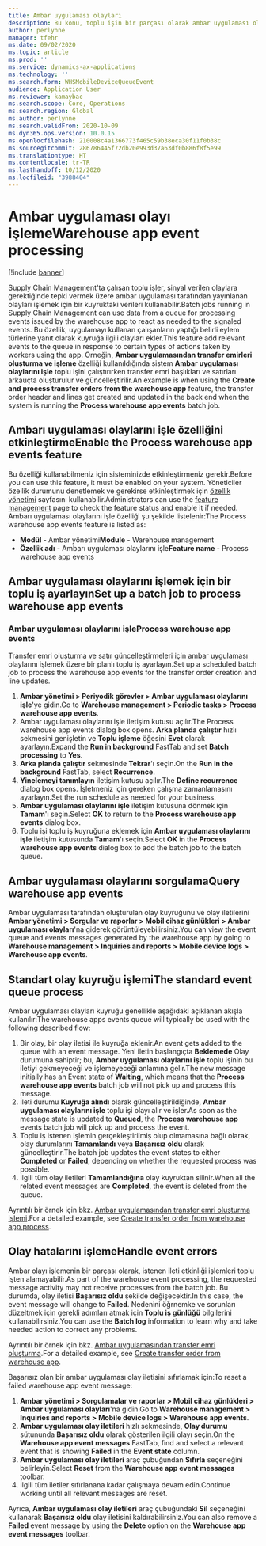```yaml
---
title: Ambar uygulaması olayları
description: Bu konu, toplu işin bir parçası olarak ambar uygulaması olay iletilerini işlemek için kullanılan ambar uygulaması olayını işlemeyi açıklamaktadır.
author: perlynne
manager: tfehr
ms.date: 09/02/2020
ms.topic: article
ms.prod: ''
ms.service: dynamics-ax-applications
ms.technology: ''
ms.search.form: WHSMobileDeviceQueueEvent
audience: Application User
ms.reviewer: kamaybac
ms.search.scope: Core, Operations
ms.search.region: Global
ms.author: perlynne
ms.search.validFrom: 2020-10-09
ms.dyn365.ops.version: 10.0.15
ms.openlocfilehash: 210008c4a1366773f465c59b38eca30f11f0b38c
ms.sourcegitcommit: 286786445f72db20e993d37a63df0b886f8f5e99
ms.translationtype: HT
ms.contentlocale: tr-TR
ms.lasthandoff: 10/12/2020
ms.locfileid: "3988404"
---
```

# <a name="warehouse-app-event-processing"></a><span data-ttu-id="43d72-103">Ambar uygulaması olayı işleme</span><span class="sxs-lookup"><span data-stu-id="43d72-103">Warehouse app event processing</span></span>

[!include [banner](../includes/banner.md)]

<span data-ttu-id="43d72-104">Supply Chain Management'ta çalışan toplu işler, sinyal verilen olaylara gerektiğinde tepki vermek üzere ambar uygulaması tarafından yayınlanan olayları işlemek için bir kuyruktaki verileri kullanabilir.</span><span class="sxs-lookup"><span data-stu-id="43d72-104">Batch jobs running in Supply Chain Management can use data from a queue for processing events issued by the warehouse app to react as needed to the signaled events.</span></span> <span data-ttu-id="43d72-105">Bu özellik, uygulamayı kullanan çalışanların yaptığı belirli eylem türlerine yanıt olarak kuyruğa ilgili olayları ekler.</span><span class="sxs-lookup"><span data-stu-id="43d72-105">This feature add relevant events to the queue in response to certain types of actions taken by workers using the app.</span></span> <span data-ttu-id="43d72-106">Örneğin, **Ambar uygulamasından transfer emirleri oluşturma ve işleme** özelliği kullanıldığında sistem **Ambar uygulaması olaylarını işle** toplu işini çalıştırırken transfer emri başlıkları ve satırları arkauçta oluşturulur ve güncelleştirilir.</span><span class="sxs-lookup"><span data-stu-id="43d72-106">An example is when using the **Create and process transfer orders from the warehouse app** feature, the transfer order header and lines get created and updated in the back end when the system is running the **Process warehouse app events** batch job.</span></span>

## <a name="enable-the-process-warehouse-app-events-feature"></a><span data-ttu-id="43d72-107">Ambarı uygulaması olaylarını işle özelliğini etkinleştirme</span><span class="sxs-lookup"><span data-stu-id="43d72-107">Enable the Process warehouse app events feature</span></span>

<span data-ttu-id="43d72-108">Bu özelliği kullanabilmeniz için sisteminizde etkinleştirmeniz gerekir.</span><span class="sxs-lookup"><span data-stu-id="43d72-108">Before you can use this feature, it must be enabled on your system.</span></span> <span data-ttu-id="43d72-109">Yöneticiler özellik durumunu denetlemek ve gerekirse etkinleştirmek için [özellik yönetimi](../../fin-ops-core/fin-ops/get-started/feature-management/feature-management-overview.md) sayfasını kullanabilir.</span><span class="sxs-lookup"><span data-stu-id="43d72-109">Administrators can use the [feature management](../../fin-ops-core/fin-ops/get-started/feature-management/feature-management-overview.md) page to check the feature status and enable it if needed.</span></span> <span data-ttu-id="43d72-110">Ambarı uygulaması olaylarını işle özelliği şu şekilde listelenir:</span><span class="sxs-lookup"><span data-stu-id="43d72-110">The Process warehouse app events feature is listed as:</span></span>

- <span data-ttu-id="43d72-111">**Modül** - Ambar yönetimi</span><span class="sxs-lookup"><span data-stu-id="43d72-111">**Module** - Warehouse management</span></span>
- <span data-ttu-id="43d72-112">**Özellik adı** - Ambarı uygulaması olaylarını işle</span><span class="sxs-lookup"><span data-stu-id="43d72-112">**Feature name** - Process warehouse app events</span></span>

## <a name="set-up-a-batch-job-to-process-warehouse-app-events"></a><span data-ttu-id="43d72-113">Ambar uygulaması olaylarını işlemek için bir toplu iş ayarlayın</span><span class="sxs-lookup"><span data-stu-id="43d72-113">Set up a batch job to process warehouse app events</span></span>

### <a name="process-warehouse-app-events"></a><span data-ttu-id="43d72-114">Ambar uygulaması olaylarını işle</span><span class="sxs-lookup"><span data-stu-id="43d72-114">Process warehouse app events</span></span>

<span data-ttu-id="43d72-115">Transfer emri oluşturma ve satır güncelleştirmeleri için ambar uygulaması olaylarını işlemek üzere bir planlı toplu iş ayarlayın.</span><span class="sxs-lookup"><span data-stu-id="43d72-115">Set up a scheduled batch job to process the warehouse app events for the transfer order creation and line updates.</span></span>

1. <span data-ttu-id="43d72-116">**Ambar yönetimi \> Periyodik görevler \> Ambar uygulaması olaylarını işle**'ye gidin.</span><span class="sxs-lookup"><span data-stu-id="43d72-116">Go to **Warehouse management \> Periodic tasks \> Process warehouse app events**.</span></span>
1. <span data-ttu-id="43d72-117">Ambar uygulaması olaylarını işle iletişim kutusu açılır.</span><span class="sxs-lookup"><span data-stu-id="43d72-117">The Process warehouse app events dialog box opens.</span></span> <span data-ttu-id="43d72-118">**Arka planda çalıştır** hızlı sekmesini genişletin ve **Toplu işleme** öğesini **Evet** olarak ayarlayın.</span><span class="sxs-lookup"><span data-stu-id="43d72-118">Expand the **Run in background** FastTab and set **Batch processing** to **Yes**.</span></span>
1. <span data-ttu-id="43d72-119">**Arka planda çalıştır** sekmesinde **Tekrar**'ı seçin.</span><span class="sxs-lookup"><span data-stu-id="43d72-119">On the **Run in the background** FastTab, select **Recurrence**.</span></span>
1. <span data-ttu-id="43d72-120">**Yinelemeyi tanımlayın** iletişim kutusu açılır.</span><span class="sxs-lookup"><span data-stu-id="43d72-120">The **Define recurrence** dialog box opens.</span></span> <span data-ttu-id="43d72-121">İşletmeniz için gereken çalışma zamanlamasını ayarlayın.</span><span class="sxs-lookup"><span data-stu-id="43d72-121">Set the run schedule as needed for your business.</span></span>
1. <span data-ttu-id="43d72-122">**Ambar uygulaması olaylarını işle** iletişim kutusuna dönmek için **Tamam**'ı seçin.</span><span class="sxs-lookup"><span data-stu-id="43d72-122">Select **OK** to return to the **Process warehouse app events** dialog box.</span></span>
1. <span data-ttu-id="43d72-123">Toplu işi toplu iş kuyruğuna eklemek için **Ambar uygulaması olaylarını işle** iletişim kutusunda **Tamam**'ı seçin.</span><span class="sxs-lookup"><span data-stu-id="43d72-123">Select **OK** in the **Process warehouse app events** dialog box to add the batch job to the batch queue.</span></span>

## <a name="query-warehouse-app-events"></a><span data-ttu-id="43d72-124">Ambar uygulaması olaylarını sorgulama</span><span class="sxs-lookup"><span data-stu-id="43d72-124">Query warehouse app events</span></span>

<span data-ttu-id="43d72-125">Ambar uygulaması tarafından oluşturulan olay kuyruğunu ve olay iletilerini **Ambar yönetimi \> Sorgular ve raporlar \> Mobil cihaz günlükleri \> Ambar uygulaması olayları**'na giderek görüntüleyebilirsiniz.</span><span class="sxs-lookup"><span data-stu-id="43d72-125">You can view the event queue and events messages generated by the warehouse app by going to **Warehouse management \> Inquiries and reports \> Mobile device logs \> Warehouse app events**.</span></span>

## <a name="the-standard-event-queue-process"></a><span data-ttu-id="43d72-126">Standart olay kuyruğu işlemi</span><span class="sxs-lookup"><span data-stu-id="43d72-126">The standard event queue process</span></span>

<span data-ttu-id="43d72-127">Ambar uygulaması olayları kuyruğu genellikle aşağıdaki açıklanan akışla kullanılır:</span><span class="sxs-lookup"><span data-stu-id="43d72-127">The warehouse apps events queue will typically be used with the following described flow:</span></span>

1. <span data-ttu-id="43d72-128">Bir olay, bir olay iletisi ile kuyruğa eklenir.</span><span class="sxs-lookup"><span data-stu-id="43d72-128">An event gets added to the queue  with an event message.</span></span> <span data-ttu-id="43d72-129">Yeni iletin başlangıçta **Beklemede** Olay durumuna sahiptir; bu, **Ambar uygulaması olaylarını işle** toplu işinin bu iletiyi çekmeyeceği ve işlemeyeceği anlamına gelir.</span><span class="sxs-lookup"><span data-stu-id="43d72-129">The new message initially has an Event state of **Waiting**, which means that the **Process warehouse app events** batch job will not pick up and process this message.</span></span>
1. <span data-ttu-id="43d72-130">İleti durumu **Kuyruğa alındı** olarak güncelleştirildiğinde, **Ambar uygulaması olaylarını işle** toplu işi olayı alır ve işler.</span><span class="sxs-lookup"><span data-stu-id="43d72-130">As soon as the message state is updated to **Queued**, the **Process warehouse app** events batch job will pick up and process the event.</span></span>
1. <span data-ttu-id="43d72-131">Toplu iş istenen işlemin gerçekleştirilmiş olup olmamasına bağlı olarak, olay durumlarını **Tamamlandı** veya **Başarısız oldu** olarak güncelleştirir.</span><span class="sxs-lookup"><span data-stu-id="43d72-131">The batch job updates the event states to either **Completed** or **Failed**, depending on whether the requested process was possible.</span></span>
1. <span data-ttu-id="43d72-132">İlgili tüm olay iletileri **Tamamlandığına** olay kuyruktan silinir.</span><span class="sxs-lookup"><span data-stu-id="43d72-132">When all the related event messages are **Completed**, the event is deleted from the queue.</span></span>

 <span data-ttu-id="43d72-133">Ayrıntılı bir örnek için bkz. [Ambar uygulamasından transfer emri oluşturma işlemi](create-transfer-order-from-warehouse-app.md).</span><span class="sxs-lookup"><span data-stu-id="43d72-133">For a detailed example, see [Create transfer order from warehouse app process](create-transfer-order-from-warehouse-app.md).</span></span>

## <a name="handle-event-errors"></a><span data-ttu-id="43d72-134">Olay hatalarını işleme</span><span class="sxs-lookup"><span data-stu-id="43d72-134">Handle event errors</span></span>

<span data-ttu-id="43d72-135">Ambar olayı işlemenin bir parçası olarak, istenen ileti etkinliği işlemleri toplu işten alamayabilir.</span><span class="sxs-lookup"><span data-stu-id="43d72-135">As part of the warehouse event processing, the requested message activity may not receive processes from the batch job.</span></span> <span data-ttu-id="43d72-136">Bu durumda, olay iletisi **Başarısız oldu** şekilde değişecektir.</span><span class="sxs-lookup"><span data-stu-id="43d72-136">In this case, the event message will change to **Failed**.</span></span> <span data-ttu-id="43d72-137">Nedenini öğrnemke ve sorunları düzeltmek için gerekli adımları atmak için **Toplu iş günlüğü** bilgilerini kullanabilirsiniz.</span><span class="sxs-lookup"><span data-stu-id="43d72-137">You can use the **Batch log** information to learn why and take needed action to correct any problems.</span></span>

<span data-ttu-id="43d72-138">Ayrıntılı bir örnek için bkz. [Ambar uygulamasından transfer emri oluşturma](create-transfer-order-from-warehouse-app.md).</span><span class="sxs-lookup"><span data-stu-id="43d72-138">For a detailed example, see [Create transfer order from warehouse app](create-transfer-order-from-warehouse-app.md).</span></span>

<span data-ttu-id="43d72-139">Başarısız olan bir ambar uygulaması olay iletisini sıfırlamak için:</span><span class="sxs-lookup"><span data-stu-id="43d72-139">To reset a failed warehouse app event message:</span></span>

1. <span data-ttu-id="43d72-140">**Ambar yönetimi \> Sorgulamalar ve raporlar \> Mobil cihaz günlükleri \> Ambar uygulaması olayları**'na gidin.</span><span class="sxs-lookup"><span data-stu-id="43d72-140">Go to **Warehouse management \> Inquiries and reports \> Mobile device logs \> Warehouse app events**.</span></span>
1. <span data-ttu-id="43d72-141">**Ambar uygulaması olay iletileri** hızlı sekmesinde, **Olay durumu** sütununda **Başarısız oldu** olarak gösterilen ilgili olayı seçin.</span><span class="sxs-lookup"><span data-stu-id="43d72-141">On the **Warehouse app event messages** FastTab, find and select a relevant event that is showing **Failed** in the **Event state** column.</span></span>
1. <span data-ttu-id="43d72-142">**Ambar uygulaması olay iletileri** araç çubuğundan **Sıfırla** seçeneğini belirleyin.</span><span class="sxs-lookup"><span data-stu-id="43d72-142">Select **Reset** from the **Warehouse app event messages** toolbar.</span></span>
1. <span data-ttu-id="43d72-143">İlgili tüm iletiler sıfırlanana kadar çalışmaya devam edin.</span><span class="sxs-lookup"><span data-stu-id="43d72-143">Continue working until all relevant messages are reset.</span></span>

<span data-ttu-id="43d72-144">Ayrıca, **Ambar uygulaması olay iletileri** araç çubuğundaki **Sil** seçeneğini kullanarak **Başarısız oldu** olay iletisini kaldırabilirsiniz.</span><span class="sxs-lookup"><span data-stu-id="43d72-144">You can also remove a **Failed** event message by using the **Delete** option on the **Warehouse app event messages** toolbar.</span></span>
